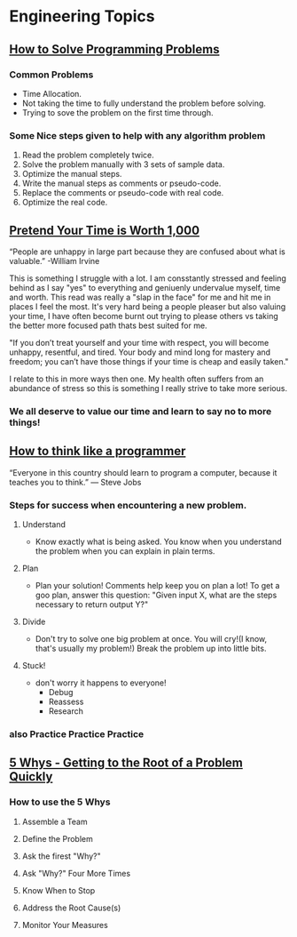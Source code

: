 # Engineering Topics

## [How to Solve Programming Problems](https://simpleprogrammer.com/solving-problems-breaking-it-down/)

 ### Common Problems
- Time Allocation.
- Not taking the time to fully understand the problem before solving.
- Trying to sove the problem on the first time through.

### Some Nice steps given to help with any algorithm problem
1. Read the problem completely twice.
1. Solve the problem manually with 3 sets of sample data.
1. Optimize the manual steps.
1. Write the manual steps as comments or pseudo-code.
1. Replace the comments or pseudo-code with real code.
1. Optimize the real code.


## [Pretend Your Time is Worth 1,000](https://medium.com/swlh/pretend-your-time-is-worth-1-000-hour-and-youll-become-100x-more-productive-f04628bb3e6d)

“People are unhappy in large part because they are confused about what is valuable.” -William Irvine

This is something I struggle with a lot. I am consstantly stressed and feeling behind as I say "yes" to everything and geniuenly undervalue myself, time and worth. This read was really a "slap in the face" for me and hit me in places I feel the most. It's very hard being a people pleaser but also valuing your time, I have often become burnt out trying to please others vs taking the better more focused path thats best suited for me. 

"If you don’t treat yourself and your time with respect, you will become unhappy, resentful, and tired. Your body and mind long for mastery and freedom; you can’t have those things if your time is cheap and easily taken."

I relate to this in more ways then one. My health often suffers from an abundance of stress so this is something I really strive to take more serious. 

### We all deserve to value our time and learn to say no to more things!

## [How to think like a programmer](https://www.freecodecamp.org/news/how-to-think-like-a-programmer-lessons-in-problem-solving-d1d8bf1de7d2/)

“Everyone in this country should learn to program a computer, because it teaches you to think.” — Steve Jobs

### Steps for success when encountering a new problem.

1. Understand
    - Know exactly what is being asked. You know when you understand the problem when you can explain in plain terms.

2. Plan
    - Plan your solution! Comments help keep you on plan a lot! To get a goo plan, answer this question:
    "Given input X, what are the steps necessary to return output Y?"

3. Divide
    - Don't try to solve one big problem at once. You will cry!(I know, that's usually my problem!) Break the problem up into little bits.

4. Stuck!
     - don't worry it happens to everyone! 
        - Debug
        - Reassess
        - Research

### also Practice Practice Practice

## [5 Whys - Getting to the Root of a Problem Quickly](https://www.mindtools.com/pages/article/newTMC_5W.htm)

### How to use the 5 Whys

1. Assemble a Team

1. Define the Problem

1. Ask the firest "Why?"

1. Ask "Why?" Four More Times

1. Know When to Stop

1. Address the Root Cause(s)

1. Monitor Your Measures

